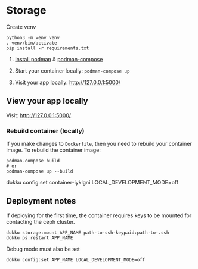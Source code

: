 # Storage

Create venv

```
python3 -m venv venv
. venv/bin/activate
pip install -r requirements.txt
```

1. [Install podman](https://podman.io/) & [podman-compose](https://github.com/containers/podman-compose)

2. Start your container locally: `podman-compose up`
3. Visit your app locally: http://127.0.0.1:5000/

## View your app locally

Visit: http://127.0.0.1:5000/

### Rebuild container (locally)
If you make changes to `Dockerfile`, then you need to rebuild your container image. To rebuild the container image:
```
podman-compose build
# or 
podman-compose up --build
```

dokku config:set container-iyklgni LOCAL_DEVELOPMENT_MODE=off

## Deployment notes
If deploying for the first time, the container requires keys to be mounted
for contacting the ceph cluster.

```
dokku storage:mount APP_NAME path-to-ssh-keypaid:path-to-.ssh
dokku ps:restart APP_NAME
```

Debug mode must also be set
```
dokku config:set APP_NAME LOCAL_DEVELOPMENT_MODE=off
```



